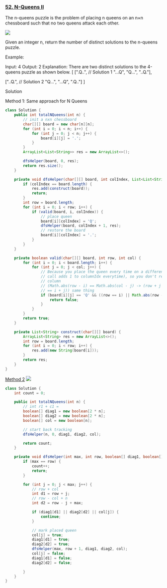 ### [52. N-Queens II](https://leetcode.com/problems/n-queens-ii/)


The n-queens puzzle is the problem of placing n queens on an n×n chessboard such that no two queens attack each other.

![](https://assets.leetcode.com/uploads/2018/10/12/8-queens.png)

Given an integer n, return the number of distinct solutions to the n-queens puzzle.

Example:

Input: 4
Output: 2
Explanation: There are two distinct solutions to the 4-queens puzzle as shown below.
[
 [".Q..",  // Solution 1
  "...Q",
  "Q...",
  "..Q."],

 ["..Q.",  // Solution 2
  "Q...",
  "...Q",
  ".Q.."]
]

Solution

Method 1: Same approach for N Queens
```java
class Solution {
    public int totalNQueens(int n) {
        // init a nxn chessboard
        char[][] board = new char[n][n];
        for (int i = 0; i < n; i++) {
            for (int j = 0; j < n; j++) {
                board[i][j] = '.';
            }
        }
        ArrayList<List<String>> res = new ArrayList<>();

        dfsHelper(board, 0, res);
        return res.size();
    }

    private void dfsHelper(char[][] board, int colIndex, List<List<String>> res) {
        if (colIndex == board.length) {
            res.add(construct(board));
            return;
        }
        int row = board.length;
        for (int i = 0; i < row; i++) {
            if (valid(board, i, colIndex)) {
                // place queen
                board[i][colIndex] = 'Q';
                dfsHelper(board, colIndex + 1, res);
                // restore the board
                board[i][colIndex] = '.';
            }
        }
    }

    private boolean valid(char[][] board, int row, int col) {
        for (int i = 0; i < board.length; i++) {
            for (int j = 0; j < col; j++) {
                // Because you place the queen every time on a different column ( the recursion
                // call adds 1 to columnIdx everytime), so you don't really need to check for
                // column
                // (Math.abs(row - i) == Math.abs(col - j) -> (row + j == col + i) || (row+ col
                // == i + j)) same thing
                if (board[i][j] == 'Q' && ((row == i) || Math.abs(row - i) == Math.abs(col - j))) {
                    return false;
                }
            }
        }
        return true;
    }

    private List<String> construct(char[][] board) {
        ArrayList<String> res = new ArrayList<>();
        int row = board.length;
        for (int i = 0; i < row; i++) {
            res.add(new String(board[i]));
        }
        return res;
    }
}
```

[Method 2](https://leetcode.wang/leetCode-52-N-QueensII.html)
![](https://windliang.oss-cn-beijing.aliyuncs.com/52_2.jpg)

```java
class Solution {
    int count = 0;

    public int totalNQueens(int n) {
        // int r1 + c1 =
        boolean[] diag1 = new boolean[2 * n];
        boolean[] diag2 = new boolean[2 * n];
        boolean[] col = new boolean[n];

        // start back tracking
        dfsHelper(n, 0, diag1, diag2, col);

        return count;
    }

    private void dfsHelper(int max, int row, boolean[] diag1, boolean[] diag2, boolean[] col) {
        if (max == row) {
            count++;
            return;
        }

        for (int j = 0; j < max; j++) {
            // row + col
            int d1 = row + j;
            // row - col + n
            int d2 = row - j + max;

            if (diag1[d1] || diag2[d2] || col[j]) {
                continue;
            }

            // mark placed queen
            col[j] = true;
            diag1[d1] = true;
            diag2[d2] = true;
            dfsHelper(max, row + 1, diag1, diag2, col);
            col[j] = false;
            diag1[d1] = false;
            diag2[d2] = false;

        }
    }
}
```
